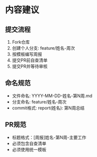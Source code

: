 # 内容建议
## 提交流程
1. Fork仓库
2. 创建个人分支: feature/姓名-周次
3. 按模板编写周报
4. 提交PR前自查清单
5. 提交PR并等待审核

## 命名规范
- 文件命名: YYYY-MM-DD-姓名-第N周.md
- 分支命名: feature/姓名-周次
- commit格式: report(姓名): 第N周总结

## PR规范
- 标题格式：[周报]姓名-第N周-主要工作
- 必须包含自查清单
- 必须使用统一模板
